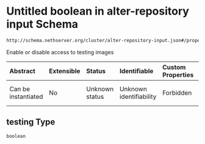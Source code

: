 # Untitled boolean in alter-repository input Schema

```txt
http://schema.nethserver.org/cluster/alter-repository-input.json#/properties/testing
```

Enable or disable access to testing images

| Abstract            | Extensible | Status         | Identifiable            | Custom Properties | Additional Properties | Access Restrictions | Defined In                                                                                 |
| :------------------ | :--------- | :------------- | :---------------------- | :---------------- | :-------------------- | :------------------ | :----------------------------------------------------------------------------------------- |
| Can be instantiated | No         | Unknown status | Unknown identifiability | Forbidden         | Allowed               | none                | [alter-repository-input.json*](cluster/alter-repository-input.json "open original schema") |

## testing Type

`boolean`
